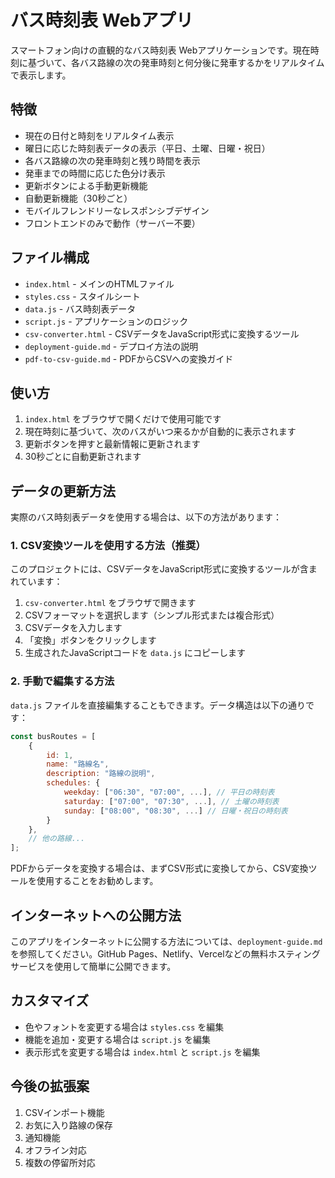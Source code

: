 # バス時刻表 Webアプリ

スマートフォン向けの直観的なバス時刻表 Webアプリケーションです。現在時刻に基づいて、各バス路線の次の発車時刻と何分後に発車するかをリアルタイムで表示します。

## 特徴

- 現在の日付と時刻をリアルタイム表示
- 曜日に応じた時刻表データの表示（平日、土曜、日曜・祝日）
- 各バス路線の次の発車時刻と残り時間を表示
- 発車までの時間に応じた色分け表示
- 更新ボタンによる手動更新機能
- 自動更新機能（30秒ごと）
- モバイルフレンドリーなレスポンシブデザイン
- フロントエンドのみで動作（サーバー不要）

## ファイル構成

- `index.html` - メインのHTMLファイル
- `styles.css` - スタイルシート
- `data.js` - バス時刻表データ
- `script.js` - アプリケーションのロジック
- `csv-converter.html` - CSVデータをJavaScript形式に変換するツール
- `deployment-guide.md` - デプロイ方法の説明
- `pdf-to-csv-guide.md` - PDFからCSVへの変換ガイド

## 使い方

1. `index.html` をブラウザで開くだけで使用可能です
2. 現在時刻に基づいて、次のバスがいつ来るかが自動的に表示されます
3. 更新ボタンを押すと最新情報に更新されます
4. 30秒ごとに自動更新されます

## データの更新方法

実際のバス時刻表データを使用する場合は、以下の方法があります：

### 1. CSV変換ツールを使用する方法（推奨）

このプロジェクトには、CSVデータをJavaScript形式に変換するツールが含まれています：

1. `csv-converter.html` をブラウザで開きます
2. CSVフォーマットを選択します（シンプル形式または複合形式）
3. CSVデータを入力します
4. 「変換」ボタンをクリックします
5. 生成されたJavaScriptコードを `data.js` にコピーします

### 2. 手動で編集する方法

`data.js` ファイルを直接編集することもできます。データ構造は以下の通りです：

```javascript
const busRoutes = [
    {
        id: 1,
        name: "路線名",
        description: "路線の説明",
        schedules: {
            weekday: ["06:30", "07:00", ...], // 平日の時刻表
            saturday: ["07:00", "07:30", ...], // 土曜の時刻表
            sunday: ["08:00", "08:30", ...] // 日曜・祝日の時刻表
        }
    },
    // 他の路線...
];
```

PDFからデータを変換する場合は、まずCSV形式に変換してから、CSV変換ツールを使用することをお勧めします。

## インターネットへの公開方法

このアプリをインターネットに公開する方法については、`deployment-guide.md` を参照してください。GitHub Pages、Netlify、Vercelなどの無料ホスティングサービスを使用して簡単に公開できます。

## カスタマイズ

- 色やフォントを変更する場合は `styles.css` を編集
- 機能を追加・変更する場合は `script.js` を編集
- 表示形式を変更する場合は `index.html` と `script.js` を編集

## 今後の拡張案

1. CSVインポート機能
2. お気に入り路線の保存
3. 通知機能
4. オフライン対応
5. 複数の停留所対応
